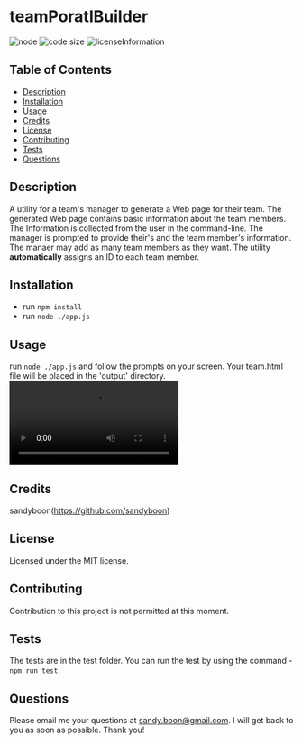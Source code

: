 # teamPoratlBuilder

![node](https://img.shields.io/node/v/latest?style=plastic)
![code size](https://img.shields.io/github/languages/code-size/sandyboon/teamPortalBuilder)
![licenseInformation](https://img.shields.io/apm/l/vim-mode)

## Table of Contents

- [Description](#Description)
- [Installation](#Installation)
- [Usage](#Usage)
- [Credits](#Credits)
- [License](#License)
- [Contributing](#Contributing)
- [Tests](#Tests)
- [Questions](#Questions)

## Description

A utility for a team's manager to generate a Web page for their team. The generated Web page contains basic information about the team members. The Information is collected from the user in the command-line.
The manager is prompted to provide their's and the team member's information. The manaer may add as many team members as they want.
The utility **automatically** assigns an ID to each team member.

## Installation

- run <code>npm install</code>
- run <code>node ./app.js</code>

## Usage

run <code>node ./app.js</code> and follow the prompts on your screen. Your team.html file will be placed in the 'output' directory.
![how to use](./assets/workingDemo.mp4)

## Credits

sandyboon(https://github.com/sandyboon)

## License

Licensed under the MIT license.

## Contributing

Contribution to this project is not permitted at this moment.

## Tests

The tests are in the test folder. You can run the test by using the command - <code>npm run test</code>.

## Questions

Please email me your questions at sandy.boon@gmail.com. I will get back to you as soon as possible. Thank you!
